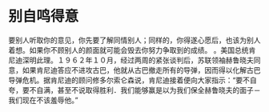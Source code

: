 # 别自鸣得意
要别人听取你的意见，你先要了解同情别人；同样的，你得遂心愿后，也该为别人着想。如果你不顾别人的颜面就可能会毁去你努力争取到的成绩。 
。美国总统肯尼迪深明此理。１９６２年１０月，经过两周的紧张谈判后，苏联领袖赫鲁晓夫同意，如果肯尼迪答应不进攻古巴，他就从古巴撤走所有的导弹，因而得以化解古巴导弹危机。据肯尼迪的顾问修多尔索仑森说，肯尼迪接着便向大家指示：“要不自夸，要不自满，甚至不说取得胜利．我们能够赢是以为我们保全赫鲁晓夫的面子－我们现在不该羞辱他。”
  